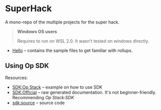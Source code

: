 # SuperHack

A mono-repo of the multiple projects for the super hack.

> **Windows OS users**
> 
> Requires to run on WSL 2.0. It wasn't tested on windows directly.

* [Hello](./hello) &ndash; contains the sample files to get familiar with rollups.

## Using Op SDK

Resources:
- [SDK:Op Stack](https://stack.optimism.io/docs/build/sdk/#) &ndash; example on how to use SDK
- [SDK:Official](https://sdk.optimism.io/) &ndash; raw generated documentation. It's not beginner-friendly. Recommending *Op Stack:SDK*
- [sdk:source](https://github.com/ethereum-optimism/optimism/tree/develop/packages/sdk) &ndash; source code